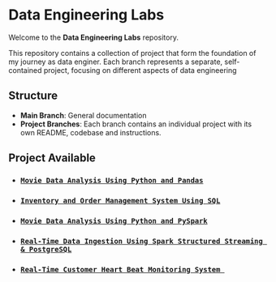 # Data Engineering Labs

Welcome to the **Data Engineering Labs** repository.

This repository contains a collection of project that form the foundation of my journey as data enginer. Each branch represents a separate, self-contained project, focusing on different aspects of data engineering


## Structure
- **Main Branch**: General documentation
- **Project Branches**: Each branch contains an individual project with its own README, codebase and instructions.


## Project Available
- ### [`Movie Data Analysis Using Python and Pandas`](https://github.com/GEssuman/data-engineering-labs/tree/movie-data-analysis)
- ### [`Inventory and Order Management System Using SQL`](https://github.com/GEssuman/data-engineering-labs/tree/inventory_and_order_mgmt_sys)
- ### [`Movie Data Analysis Using Python and PySpark`](https://github.com/GEssuman/data-engineering-labs/tree/spark/movie-data-analysis)
- ### [`Real-Time Data Ingestion Using Spark Structured Streaming & PostgreSQL`](https://github.com/GEssuman/data-engineering-labs/tree/spark/real-time-data-ingestion)
- ### [`Real-Time Customer Heart Beat Monitoring System `](https://github.com/GEssuman/data-engineering-labs/tree/spark-kafka/real-time-customer-heat-beat)